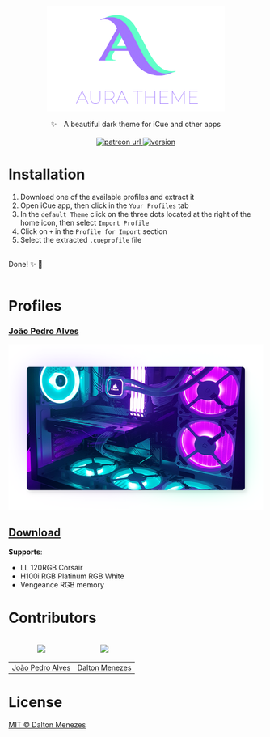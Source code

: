 <p align="center">
  <img src="https://github.com/daltonmenezes/assets/blob/master/images/aura-theme/new-heading.png?raw=true" alt="Aura Theme" width="70%" />
</p>

<p align="center">
✨ A beautiful dark theme for iCue and other apps
  <br><br>

  <!-- Patreon -->
  <a href="https://www.patreon.com/daltonmenezes">
    <img alt="patreon url" src="https://img.shields.io/badge/support%20on-patreon-1C1E26?style=for-the-badge&labelColor=1C1E26&color=61ffca">
  </a>

  <!-- version -->
  <a href="#">
    <img alt="version" src="https://img.shields.io/badge/version%20-v1.0.0-1C1E26?style=for-the-badge&labelColor=1C1E26&color=61ffca">
  </a>
</p>



# Installation

1. Download one of the available profiles and extract it
2. Open iCue app, then click in the `Your Profiles` tab
3. In the `default Theme` click on the three dots located at the right of the home icon, then select `Import Profile`
4. Click on `+` in the `Profile for Import` section
5. Select the extracted `.cueprofile` file

<br/>
Done! ✨ 🎉
<br/>
<br/>

# Profiles

### [João Pedro Alves](https://github.com/joaopealves)

![img](https://raw.githubusercontent.com/daltonmenezes/assets/master/images/aura-theme/icue/icue-joao-pedro-alves.png)

## [Download](profiles/joaopealves/aura-theme-iCue.zip?raw=true)

**Supports**:

- LL 120RGB Corsair
- H100i RGB Platinum RGB White
- Vengeance RGB memory

# Contributors

<table>
  <thead>
    <tr>
      <td valign="bottom"><p align="center">
        <a href="https://github.com/joaopealves">
          <img src="https://github.com/joaopealves.png?size=100" align="center" />
        </a>
      </p></td>
      <td valign="bottom"><p align="center">
  <a href="https://github.com/daltonmenezes">
    <img src="https://github.com/daltonmenezes.png?size=100" align="center" />
  </a>
</p></td>
    </tr>
  </thead>

  <tbody>
    <tr>
      <td><a href="https://github.com/joaopealves">João Pedro Alves</a></td>
      <td><a href="https://github.com/daltonmenezes">Dalton Menezes</a></td>
    </tr>
  </tbody>
</table>

# License
[MIT © Dalton Menezes](../../LICENSE)

